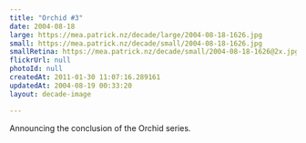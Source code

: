 ```yaml
---
title: "Orchid #3"
date: 2004-08-18
large: https://mea.patrick.nz/decade/large/2004-08-18-1626.jpg
small: https://mea.patrick.nz/decade/small/2004-08-18-1626.jpg
smallRetina: https://mea.patrick.nz/decade/small/2004-08-18-1626@2x.jpg
flickrUrl: null
photoId: null
createdAt: 2011-01-30 11:07:16.289161
updatedAt: 2004-08-19 00:33:20
layout: decade-image

---
```

Announcing the conclusion of the Orchid series.
